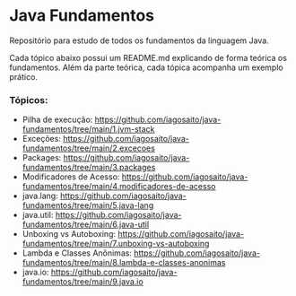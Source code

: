 # Java Fundamentos

Repositório para estudo de todos os fundamentos da linguagem Java. 

Cada tópico abaixo possui um README.md explicando de forma teórica os fundamentos. Além da parte teórica, cada tópica acompanha um exemplo prático.

### Tópicos:
- Pilha de execução: https://github.com/iagosaito/java-fundamentos/tree/main/1.jvm-stack
- Exceções: https://github.com/iagosaito/java-fundamentos/tree/main/2.excecoes
- Packages: https://github.com/iagosaito/java-fundamentos/tree/main/3.packages
- Modificadores de Acesso: https://github.com/iagosaito/java-fundamentos/tree/main/4.modificadores-de-acesso
- java.lang: https://github.com/iagosaito/java-fundamentos/tree/main/5.java-lang
- java.util: https://github.com/iagosaito/java-fundamentos/tree/main/6.java-util
- Unboxing vs Autoboxing: https://github.com/iagosaito/java-fundamentos/tree/main/7.unboxing-vs-autoboxing
- Lambda e Classes Anônimas: https://github.com/iagosaito/java-fundamentos/tree/main/8.lambda-e-classes-anonimas
- java.io: https://github.com/iagosaito/java-fundamentos/tree/main/9.java.io
